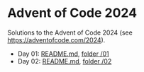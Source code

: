 # Advent of Code 2024

Solutions to the Advent of Code 2024 (see https://adventofcode.com/2024).

- Day 01: [README.md](01/README.md), [folder /01](01/)
- Day 02: [README.md](02/README.md), [folder /02](02/)